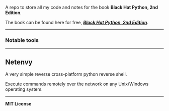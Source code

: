 A repo to store all my code and notes for the book **Black Hat Python, 2nd Edition**.

The book can be found here for free, [***Black Hat Python, 2nd Edition***](https://github.com/Roadbobek/Black-Hat-Python-2nd-Edition/blob/master/Black%20Hat%20Python%2C%202nd%20Edition.pdf).

***

### Notable tools

***

## Netenvy

A very simple reverse cross-platform python reverse shell.

Execute commands remotely over the network on any Unix/Windows operating system.

***

**MIT License**